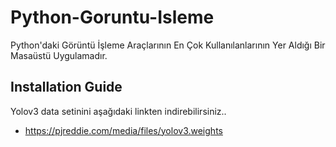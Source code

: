 # Python-Goruntu-Isleme
Python'daki Görüntü İşleme Araçlarının En Çok Kullanılanlarının Yer Aldığı Bir Masaüstü Uygulamadır.
## Installation Guide
Yolov3 data setinini aşağıdaki linkten indirebilirsiniz..
- https://pjreddie.com/media/files/yolov3.weights

